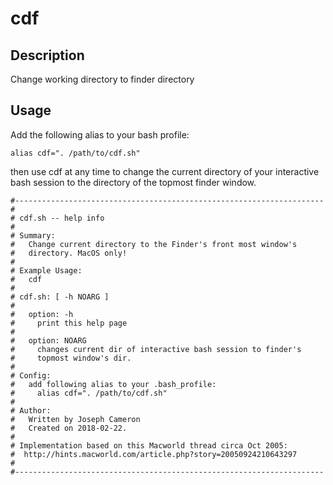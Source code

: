 # cdf

## Description
Change working directory to finder directory

## Usage
Add the following alias to your bash profile:

    alias cdf=". /path/to/cdf.sh"

then use cdf at any time to change the current directory of your interactive bash session to the directory of the topmost finder window.

    #---------------------------------------------------------------------
    #
    # cdf.sh -- help info
    #
    # Summary:
    #   Change current directory to the Finder's front most window's 
    #   directory. MacOS only!
    #
    # Example Usage:
    #   cdf
    #
    # cdf.sh: [ -h NOARG ]
    #
    #   option: -h
    #     print this help page
    #
    #   option: NOARG
    #     changes current dir of interactive bash session to finder's 
    #     topmost window's dir.
    #
    # Config:
    #   add following alias to your .bash_profile: 
    #     alias cdf=". /path/to/cdf.sh"
    #
    # Author:
    #   Written by Joseph Cameron
    #   Created on 2018-02-22.
    #
    # Implementation based on this Macworld thread circa Oct 2005: 
    #  http://hints.macworld.com/article.php?story=20050924210643297
    #
    #---------------------------------------------------------------------
